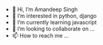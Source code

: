 - 👋 Hi, I’m Amandeep Singh
- 👀 I’m interested in python, django
- 🌱 I’m currently learning javascript
- 💞️ I’m looking to collaborate on ...
- 📫 How to reach me ...

<!---
Aman919/Aman919 is a ✨ special ✨ repository because its `README.md` (this file) appears on your GitHub profile.
You can click the Preview link to take a look at your changes.
--->
